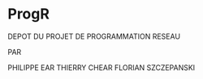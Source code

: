 # ProgR
DEPOT DU PROJET DE PROGRAMMATION RESEAU

PAR

PHILIPPE EAR
THIERRY CHEAR
FLORIAN SZCZEPANSKI
